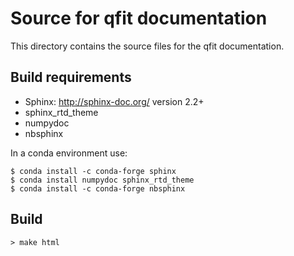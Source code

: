 Source for qfit documentation
===================================

This directory contains the source files for the qfit documentation.


Build requirements
------------------

* Sphinx: http://sphinx-doc.org/  version 2.2+
* sphinx_rtd_theme
* numpydoc
* nbsphinx

In a conda environment use:
    
    $ conda install -c conda-forge sphinx
    $ conda install numpydoc sphinx_rtd_theme
    $ conda install -c conda-forge nbsphinx

Build
-----

    > make html
